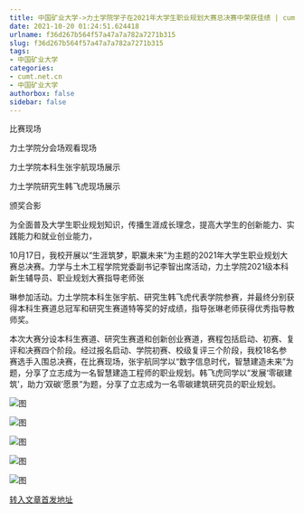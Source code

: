 ```yaml
---
title: 中国矿业大学->力土学院学子在2021年大学生职业规划大赛总决赛中荣获佳绩 | cumt.net.cn
date: 2021-10-20 01:24:51.624418
urlname: f36d267b564f57a47a7a782a7271b315
slug: f36d267b564f57a47a7a782a7271b315
tags: 
- 中国矿业大学
categories:
- cumt.net.cn
- 中国矿业大学
authorbox: false
sidebar: false
---
```

比赛现场

力土学院分会场观看现场

力土学院本科生张宇航现场展示

力土学院研究生韩飞虎现场展示

颁奖合影

为全面普及大学生职业规划知识，传播生涯成长理念，提高大学生的创新能力、实践能力和就业创业能力，

10月17日，我校开展以“生涯筑梦，职赢未来”为主题的2021年大学生职业规划大赛总决赛。力学与土木工程学院党委副书记李智出席活动，力土学院2021级本科新生辅导员、职业规划大赛指导老师张
<!--more-->
琳参加活动。力土学院本科生张宇航、研究生韩飞虎代表学院参赛，并最终分别获得本科生赛道总冠军和研究生赛道特等奖的好成绩，指导张琳老师获得优秀指导教师奖。

本次大赛分设本科生赛道、研究生赛道和创新创业赛道，赛程包括启动、初赛、复评和决赛四个阶段。经过报名启动、学院初赛、校级复评三个阶段，我校18名参赛选手入围总决赛，在比赛现场，张宇航同学以“数字信息时代，智慧建造未来”为题，分享了立志成为一名智慧建造工程师的职业规划。韩飞虎同学以“发展‘零碳建筑’，助力‘双碳’愿景”为题，分享了立志成为一名零碳建筑研究员的职业规划。

![图](http://xwzx.cumt.edu.cn/_upload/article/images/a1/be/53e6ffd84195ac73bfb6cde11408/8ee9b287-eb78-43b7-8410-7ec00d967edf.jpg)

![图](http://xwzx.cumt.edu.cn/_upload/article/images/a1/be/53e6ffd84195ac73bfb6cde11408/c0cf780b-0df5-4a20-9258-68099b3c7c78.jpg)

![图](http://xwzx.cumt.edu.cn/_upload/article/images/a1/be/53e6ffd84195ac73bfb6cde11408/644dd80b-c75e-44a4-a604-2226464842d2.jpg)

![图](http://xwzx.cumt.edu.cn/_upload/article/images/a1/be/53e6ffd84195ac73bfb6cde11408/75608043-4068-4f5d-bc92-4b608f9c0751.jpg)

![图](http://xwzx.cumt.edu.cn/_upload/article/images/a1/be/53e6ffd84195ac73bfb6cde11408/e17abeed-899c-450f-a482-6ce51a86b509.jpg)

[转入文章首发地址](http://xwzx.cumt.edu.cn/4c/73/c523a609395/page.htm)